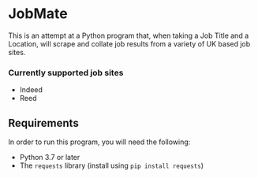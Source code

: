 # JobMate

This is an attempt at a Python program that, when taking a Job Title and a Location, will scrape and collate job results from a variety of UK based job sites.

### Currently supported job sites
- Indeed
- Reed

## Requirements

In order to run this program, you will need the following:

- Python 3.7 or later
- The `requests` library (install using `pip install requests`)


